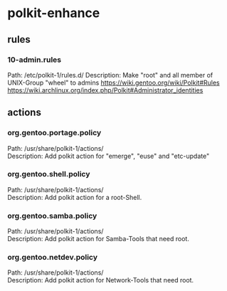 # polkit-enhance
## rules
### 10-admin.rules
Path: /etc/polkit-1/rules.d/
Description: Make "root" and all member of UNIX-Group "wheel" to admins
https://wiki.gentoo.org/wiki/Polkit#Rules
https://wiki.archlinux.org/index.php/Polkit#Administrator_identities

## actions
### org.gentoo.portage.policy
Path: /usr/share/polkit-1/actions/  
Description: Add polkit action for "emerge", "euse" and "etc-update"

### org.gentoo.shell.policy
Path: /usr/share/polkit-1/actions/  
Description: Add polkit action for a root-Shell.

### org.gentoo.samba.policy
Path: /usr/share/polkit-1/actions/  
Description: Add polkit action for Samba-Tools that need root.

### org.gentoo.netdev.policy
Path: /usr/share/polkit-1/actions/  
Description: Add polkit action for Network-Tools that need root.
